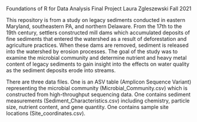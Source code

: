 Foundations of R for Data Analysis
Final Project
Laura Zgleszewski
Fall 2021

This repository is from a study on legacy sediments conducted in eastern Maryland, southeastern PA, and northern Delaware. From the 17th to the 19th century, settlers constructed mill dams which accumulated deposits of fine sediments that entered the watershed as a result of deforestation and agriculture practices. When these dams are removed, sediment is released into the watershed by erosion processes. The goal of the study was to examine the microbial community and determine nutrient and heavy metal content of legacy sediments to gain insight into the effects on water quality as the sediment deposits erode into streams. 

There are three data files. One is an ASV table (Amplicon Sequence Variant) representing the microbial community (Microbial_Community.csv) which is constructed from high-throughput sequencing data. One contains sediment measurements (Sediment_Characteristics.csv) including chemistry, particle size, nutrient content, and gene quantity. One contains sample site locations (Site_coordinates.csv).

